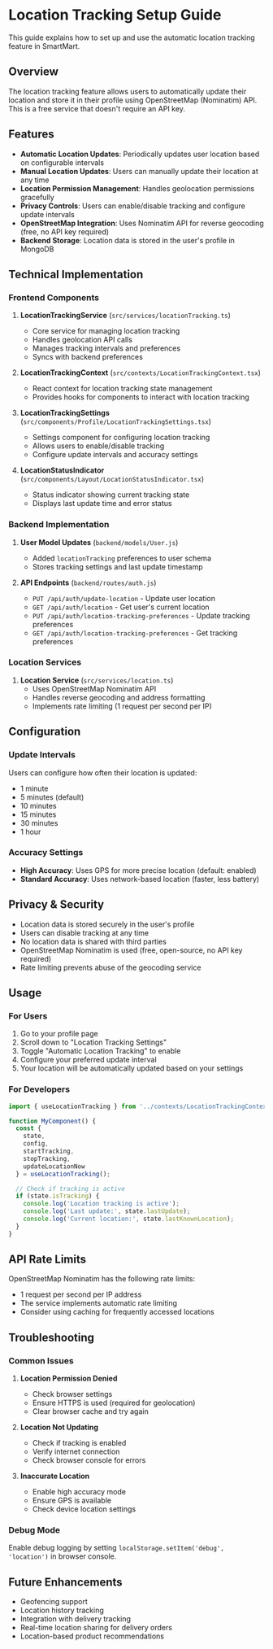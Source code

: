 # Location Tracking Setup Guide

This guide explains how to set up and use the automatic location tracking feature in SmartMart.

## Overview

The location tracking feature allows users to automatically update their location and store it in their profile using OpenStreetMap (Nominatim) API. This is a free service that doesn't require an API key.

## Features

- **Automatic Location Updates**: Periodically updates user location based on configurable intervals
- **Manual Location Updates**: Users can manually update their location at any time
- **Location Permission Management**: Handles geolocation permissions gracefully
- **Privacy Controls**: Users can enable/disable tracking and configure update intervals
- **OpenStreetMap Integration**: Uses Nominatim API for reverse geocoding (free, no API key required)
- **Backend Storage**: Location data is stored in the user's profile in MongoDB

## Technical Implementation

### Frontend Components

1. **LocationTrackingService** (`src/services/locationTracking.ts`)
   - Core service for managing location tracking
   - Handles geolocation API calls
   - Manages tracking intervals and preferences
   - Syncs with backend preferences

2. **LocationTrackingContext** (`src/contexts/LocationTrackingContext.tsx`)
   - React context for location tracking state management
   - Provides hooks for components to interact with location tracking

3. **LocationTrackingSettings** (`src/components/Profile/LocationTrackingSettings.tsx`)
   - Settings component for configuring location tracking
   - Allows users to enable/disable tracking
   - Configure update intervals and accuracy settings

4. **LocationStatusIndicator** (`src/components/Layout/LocationStatusIndicator.tsx`)
   - Status indicator showing current tracking state
   - Displays last update time and error status

### Backend Implementation

1. **User Model Updates** (`backend/models/User.js`)
   - Added `locationTracking` preferences to user schema
   - Stores tracking settings and last update timestamp

2. **API Endpoints** (`backend/routes/auth.js`)
   - `PUT /api/auth/update-location` - Update user location
   - `GET /api/auth/location` - Get user's current location
   - `PUT /api/auth/location-tracking-preferences` - Update tracking preferences
   - `GET /api/auth/location-tracking-preferences` - Get tracking preferences

### Location Services

1. **Location Service** (`src/services/location.ts`)
   - Uses OpenStreetMap Nominatim API
   - Handles reverse geocoding and address formatting
   - Implements rate limiting (1 request per second per IP)

## Configuration

### Update Intervals

Users can configure how often their location is updated:
- 1 minute
- 5 minutes (default)
- 10 minutes
- 15 minutes
- 30 minutes
- 1 hour

### Accuracy Settings

- **High Accuracy**: Uses GPS for more precise location (default: enabled)
- **Standard Accuracy**: Uses network-based location (faster, less battery)

## Privacy & Security

- Location data is stored securely in the user's profile
- Users can disable tracking at any time
- No location data is shared with third parties
- OpenStreetMap Nominatim is used (free, open-source, no API key required)
- Rate limiting prevents abuse of the geocoding service

## Usage

### For Users

1. Go to your profile page
2. Scroll down to "Location Tracking Settings"
3. Toggle "Automatic Location Tracking" to enable
4. Configure your preferred update interval
5. Your location will be automatically updated based on your settings

### For Developers

```typescript
import { useLocationTracking } from '../contexts/LocationTrackingContext';

function MyComponent() {
  const {
    state,
    config,
    startTracking,
    stopTracking,
    updateLocationNow
  } = useLocationTracking();

  // Check if tracking is active
  if (state.isTracking) {
    console.log('Location tracking is active');
    console.log('Last update:', state.lastUpdate);
    console.log('Current location:', state.lastKnownLocation);
  }
}
```

## API Rate Limits

OpenStreetMap Nominatim has the following rate limits:
- 1 request per second per IP address
- The service implements automatic rate limiting
- Consider using caching for frequently accessed locations

## Troubleshooting

### Common Issues

1. **Location Permission Denied**
   - Check browser settings
   - Ensure HTTPS is used (required for geolocation)
   - Clear browser cache and try again

2. **Location Not Updating**
   - Check if tracking is enabled
   - Verify internet connection
   - Check browser console for errors

3. **Inaccurate Location**
   - Enable high accuracy mode
   - Ensure GPS is available
   - Check device location settings

### Debug Mode

Enable debug logging by setting `localStorage.setItem('debug', 'location')` in browser console.

## Future Enhancements

- Geofencing support
- Location history tracking
- Integration with delivery tracking
- Real-time location sharing for delivery orders
- Location-based product recommendations


